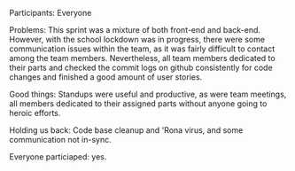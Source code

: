 Participants: Everyone

Problems: This sprint was a mixture of both front-end and back-end. However, with the school lockdown was in progress, there were some communication issues within the team, as it was fairly difficult to contact among the team members. Nevertheless, all team members dedicated to their parts and checked the commit logs on github consistently for code changes and finished a good amount of user stories.

Good things: Standups were useful and productive, as were team meetings, all members dedicated to their assigned parts without anyone going to heroic efforts.

Holding us back: Code base cleanup and 'Rona virus, and some communication not in-sync.

Everyone particiaped: yes.